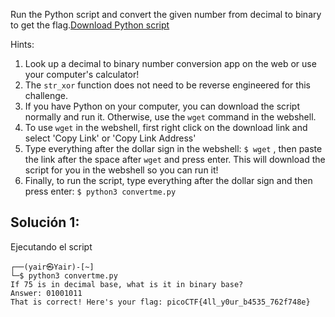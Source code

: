 Run the Python script and convert the given number from decimal to binary to get the flag.[Download Python script](https://artifacts.picoctf.net/c/22/convertme.py)

Hints:
1. Look up a decimal to binary number conversion app on the web or use your computer's calculator!
2. The `str_xor` function does not need to be reverse engineered for this challenge.
3. If you have Python on your computer, you can download the script normally and run it. Otherwise, use the `wget` command in the webshell.
4. To use `wget` in the webshell, first right click on the download link and select 'Copy Link' or 'Copy Link Address'
5. Type everything after the dollar sign in the webshell: `$ wget` , then paste the link after the space after `wget` and press enter. This will download the script for you in the webshell so you can run it!
6. Finally, to run the script, type everything after the dollar sign and then press enter: `$ python3 convertme.py`

## Solución 1:
Ejecutando el script
```
┌──(yair㉿Yair)-[~]
└─$ python3 convertme.py
If 75 is in decimal base, what is it in binary base?
Answer: 01001011
That is correct! Here's your flag: picoCTF{4ll_y0ur_b4535_762f748e}
```